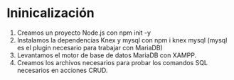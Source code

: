 # Ininicalización

1. Creamos un proyecto Node.js con npm init -y
2. Instalamos la dependencias Knex y mysql con npm i knex mysql (mysql es el plugin necesario para trabajar con MariaDB) 
3. Levantamos el motor de base de datos MariaDB con XAMPP.
4. Creamos los archivos necesarios para probar los comandos SQL necesarios en acciones CRUD.
